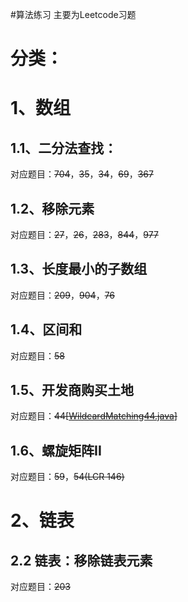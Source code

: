 #算法练习
主要为Leetcode习题

# 分类：
# 1、数组
## 1.1、二分法查找：
对应题目：~~704~~，~~35~~，~~34~~，~~69~~，~~367~~

## 1.2、移除元素
对应题目：~~27~~，~~26~~，~~283~~，~~844~~，~~977~~

## 1.3、长度最小的子数组
对应题目：~~209~~，~~904~~，~~76~~

## 1.4、区间和
对应题目：~~58~~

## 1.5、开发商购买土地
对应题目：~~44[[WildcardMatching44.java](src/com/wallen/practise/kamacoder/array/WildcardMatching44.java)]~~

## 1.6、螺旋矩阵II
对应题目：~~59~~，~~54(LCR 146)~~

# 2、链表
## 2.2 链表：移除链表元素
对应题目：~~203~~